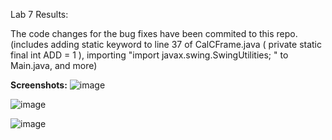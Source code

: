 Lab 7 Results:

The code changes for the bug fixes have been commited to this repo. (includes adding static keyword to line 37 of CalCFrame.java ( private static final int ADD = 1 ), importing "import javax.swing.SwingUtilities;
" to Main.java, and more)

**Screenshots:**
![image](https://github.com/mbelk059/seg3103_playground/assets/114425943/e640850d-7f12-4f82-ae99-734ca757b44e)

![image](https://github.com/mbelk059/seg3103_playground/assets/114425943/92b5f11b-77d8-44fa-a2a8-d6229f38fc17)

![image](https://github.com/mbelk059/seg3103_playground/assets/114425943/8bf05c60-f3e1-4629-8140-0744e76c049b)

